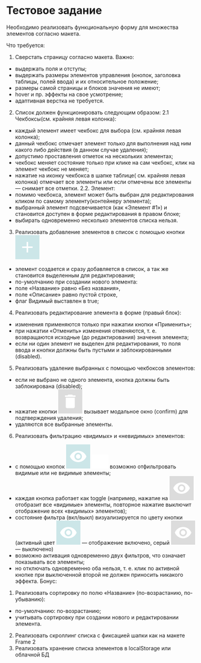 # Тестовое задание

Необходимо реализовать функциональную форму для множества элементов согласно макета.

Что требуется:
1. Сверстать страницу согласно макета.
Важно:
- выдержать поля и отступы;
- выдержать размеры элементов управления (кнопок, заголовка таблицы, полей ввода) и их
относительное положение;
- размеры самой страницы и блоков значения не имеют;
- hover и пр. эффекты на свое усмотрение;
- адаптивная верстка не требуется.
2. Список должен функционировать следующим образом:
2.1 Чекбоксы(см. крайняя левая колонка):
- каждый элемент имеет чекбокс для выбора (см. крайняя левая колонка);
- данный чекбокс отмечает элемент только для выполнения над ним какого либо действия
(в данном случае удаления);
- допустимо проставления отметок на нескольких элементах;
- чекбокс меняет состояние только при клике на сам чекбокс, клик на элемент чекбокс не
меняет;
- нажатие на иконку чекбокса в шапке таблице( см. крайняя левая колонка) отмечает все
элементы или если отмечены все элементы — снимает все отметки.
2.2. Элемент:
- помимо чекбокса, элемент может быть выбран для редактирования кликом по самому
элементу(контейнеру элемента);
- выбранный элемент подсвечивается (как «Элемент #1») и становится доступен в форме
редактирования в правом блоке;
- выбирать одновременно несколько элементов списка нельзя.
3. Реализовать добавление элементов в список с помощью кнопки ![](https://github.com/TIBET7/test_task_Consist/blob/master/source/img/addBtn.svg)
- элемент создается и сразу добавляется в список, а так же становится выделенным для
редактирования;
- по-умолчанию при создании нового элемента:
- поле «Название» равно «Без названия»,
- поле «Описание» равно пустой строке,
- флаг Видимый выставлен в true;
4. Реализовать редактирование элемента в форме (правый блок):
- изменения применяются только при нажатии кнопки «Применить»;
- при нажатии «Отменить» изменения отменяются, т. е. возвращаются исходные (до
редактирования) значения элемента;
- если ни один элемент не выделен для редактирования, то поля ввода и кнопки должны
быть пустыми и заблокированными (disabled).
5. Реализовать удаление выбранных с помощью чекбоксов элементов:
- если не выбрано не одного элемента, кнопка должны быть заблокирована (disabled);
- нажатие кнопки ![](https://github.com/TIBET7/test_task_Consist/blob/master/source/img/deleteBtn.svg) вызывает модальное окно (confirm) для подтверждения удаления;
- удаляются все выбранные элементы.
6. Реализовать фильтрацию «видимых» и «невидимых» элементов:
- с помощью кнопок ![](https://github.com/TIBET7/test_task_Consist/blob/master/source/img/visible_active.svg) ![](https://github.com/TIBET7/test_task_Consist/blob/master/source/img/hidden.svg) возможно отфильтровать видимые или не видимые элементы;
- каждая кнопка работает как toggle (например, нажатие на ![](https://github.com/TIBET7/test_task_Consist/blob/master/source/img/visible_inactie.svg) отобразит все «видимые»
элементы, повторное нажатие выключит отображение всех «видимых» элементов);
- состояние фильтра (вкл/выкл) визуализируется по цвету кнопки (активный цвет ![](https://github.com/TIBET7/test_task_Consist/blob/master/source/img/visible_active.svg) —
отображение включено, серый ![](https://github.com/TIBET7/test_task_Consist/blob/master/source/img/visible_inactie.svg) — выключено)
- возможно активация одновременно двух фильтров, что означает показывать все элементы;
- но отключать одновременно оба нельзя, т. е. клик по активной кнопке при выключенной
второй не должен приносить никакого эффекта.
Бонус:
1. Реализовать сортировку по полю «Название» (по-возрастанию, по-убыванию):
- по-умолчанию: по-возрастанию;
- учитывать сортировку при создании нового и редактировании элемента.
2. Реализовать скроллинг списка с фиксацией шапки как на макете Frame 2
3. Реализовать хранение списка элементов в localStorage или облачной БД
